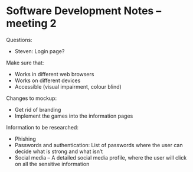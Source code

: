 <h1> Software Development Notes – meeting 2 </h1>

Questions:
-	Steven: Login page?

Make sure that:
-	Works in different web browsers
-	Works on different devices
-	Accessible (visual impairment, colour blind)

Changes to mockup:
-	Get rid of branding
-	Implement the games into the information pages

Information to be researched:
-	Phishing 
-	Passwords and authentication: List of passwords where the user can decide what is strong and what isn’t
-	Social media – A detailed social media profile, where the user will click on all the sensitive information
